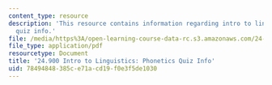 ```yaml
---
content_type: resource
description: 'This resource contains information regarding intro to linguistics: phonetics
  quiz info.'
file: /media/https%3A/open-learning-course-data-rc.s3.amazonaws.com/24-900-introduction-to-linguistics-fall-2012/78494848385ce71acd19f0e3f5de1030_MIT24_900F12_PhonticQzInfo.pdf
file_type: application/pdf
resourcetype: Document
title: '24.900 Intro to Linguistics: Phonetics Quiz Info'
uid: 78494848-385c-e71a-cd19-f0e3f5de1030
---
```

